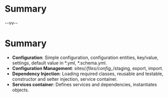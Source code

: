 # Summary

--vv--

# Summary
- **Configuration**: Simple configuration, configuration entities, key/value, settings, default value in *.yml, *.schema.yml.
- **Configuration Management**: sites/*/files/config_*/staging, export, import.
- **Dependency Injection**: Loading required classes, reusable and testable, constructor and setter injection, service container.
- **Services container**: Defines services and dependencies, instantiates objects. 
